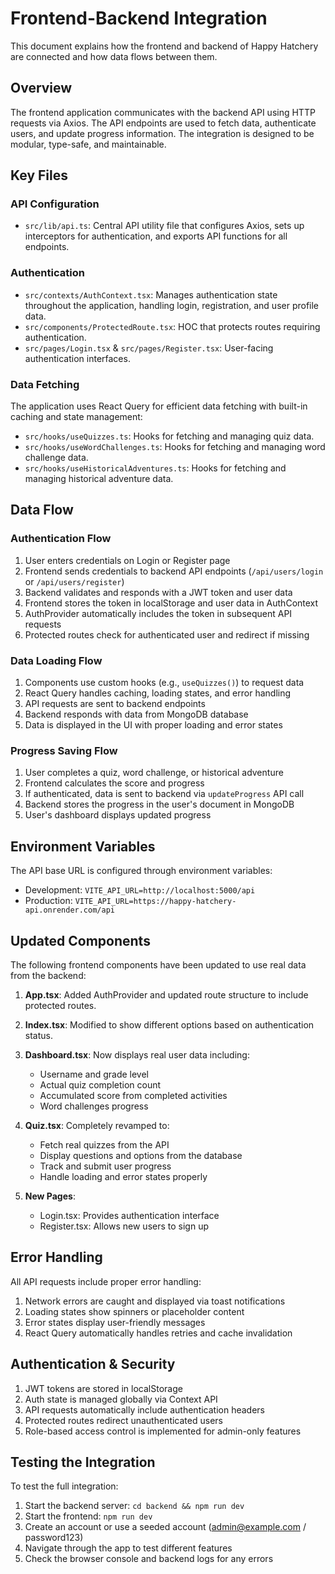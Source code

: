# Frontend-Backend Integration

This document explains how the frontend and backend of Happy Hatchery are connected and how data flows between them.

## Overview

The frontend application communicates with the backend API using HTTP requests via Axios. The API endpoints are used to fetch data, authenticate users, and update progress information. The integration is designed to be modular, type-safe, and maintainable.

## Key Files

### API Configuration

- `src/lib/api.ts`: Central API utility file that configures Axios, sets up interceptors for authentication, and exports API functions for all endpoints.

### Authentication

- `src/contexts/AuthContext.tsx`: Manages authentication state throughout the application, handling login, registration, and user profile data.
- `src/components/ProtectedRoute.tsx`: HOC that protects routes requiring authentication.
- `src/pages/Login.tsx` & `src/pages/Register.tsx`: User-facing authentication interfaces.

### Data Fetching

The application uses React Query for efficient data fetching with built-in caching and state management:

- `src/hooks/useQuizzes.ts`: Hooks for fetching and managing quiz data.
- `src/hooks/useWordChallenges.ts`: Hooks for fetching and managing word challenge data.
- `src/hooks/useHistoricalAdventures.ts`: Hooks for fetching and managing historical adventure data.

## Data Flow

### Authentication Flow

1. User enters credentials on Login or Register page
2. Frontend sends credentials to backend API endpoints (`/api/users/login` or `/api/users/register`)
3. Backend validates and responds with a JWT token and user data
4. Frontend stores the token in localStorage and user data in AuthContext
5. AuthProvider automatically includes the token in subsequent API requests
6. Protected routes check for authenticated user and redirect if missing

### Data Loading Flow

1. Components use custom hooks (e.g., `useQuizzes()`) to request data
2. React Query handles caching, loading states, and error handling
3. API requests are sent to backend endpoints
4. Backend responds with data from MongoDB database
5. Data is displayed in the UI with proper loading and error states

### Progress Saving Flow

1. User completes a quiz, word challenge, or historical adventure
2. Frontend calculates the score and progress
3. If authenticated, data is sent to backend via `updateProgress` API call
4. Backend stores the progress in the user's document in MongoDB
5. User's dashboard displays updated progress

## Environment Variables

The API base URL is configured through environment variables:

- Development: `VITE_API_URL=http://localhost:5000/api`
- Production: `VITE_API_URL=https://happy-hatchery-api.onrender.com/api`

## Updated Components

The following frontend components have been updated to use real data from the backend:

1. **App.tsx**: Added AuthProvider and updated route structure to include protected routes.

2. **Index.tsx**: Modified to show different options based on authentication status.

3. **Dashboard.tsx**: Now displays real user data including:

   - Username and grade level
   - Actual quiz completion count
   - Accumulated score from completed activities
   - Word challenges progress

4. **Quiz.tsx**: Completely revamped to:

   - Fetch real quizzes from the API
   - Display questions and options from the database
   - Track and submit user progress
   - Handle loading and error states properly

5. **New Pages**:
   - Login.tsx: Provides authentication interface
   - Register.tsx: Allows new users to sign up

## Error Handling

All API requests include proper error handling:

1. Network errors are caught and displayed via toast notifications
2. Loading states show spinners or placeholder content
3. Error states display user-friendly messages
4. React Query automatically handles retries and cache invalidation

## Authentication & Security

1. JWT tokens are stored in localStorage
2. Auth state is managed globally via Context API
3. API requests automatically include authentication headers
4. Protected routes redirect unauthenticated users
5. Role-based access control is implemented for admin-only features

## Testing the Integration

To test the full integration:

1. Start the backend server: `cd backend && npm run dev`
2. Start the frontend: `npm run dev`
3. Create an account or use a seeded account (admin@example.com / password123)
4. Navigate through the app to test different features
5. Check the browser console and backend logs for any errors
